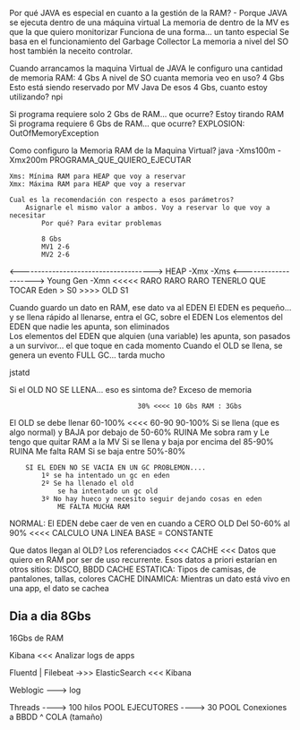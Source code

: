 Por qué JAVA es especial en cuanto a la gestión de la RAM?
    - Porque JAVA se ejecuta dentro de una máquina virtual 
        La memoria de dentro de la MV es que la que quiero monitorizar
            Funciona de una forma... un tanto especial
                Se basa en el funcionamiento del Garbage Collector
        La memoria a nivel del SO host también la neceito controlar.
        

Cuando arrancamos la maquina Virtual de JAVA le configuro una cantidad de memoria RAM: 4 Gbs
A nivel de SO cuanta memoria veo en uso? 4 Gbs Esto está siendo reservado por MV Java
De esos 4 Gbs, cuanto estoy utilizando? npi

Si programa requiere solo 2 Gbs de RAM... que ocurre? Estoy tirando RAM
Si programa requiere 6 Gbs de RAM... que ocurre?      EXPLOSION: OutOfMemoryException

Como configuro la Memoria RAM de la Maquina Virtual?
    java -Xms100m -Xmx200m PROGRAMA_QUE_QUIERO_EJECUTAR
    
    Xms: Mínima RAM para HEAP que voy a reservar
    Xmx: Máxima RAM para HEAP que voy a reservar
    
    Cual es la recomendación con respecto a esos parámetros?
        Asignarle el mismo valor a ambos. Voy a reservar lo que voy a necesitar 
            Por qué? Para evitar problemas
            
            8 Gbs
            MV1 2-6
            MV2 2-6
    


<-------------------------------------> HEAP     -Xmx -Xms
<--------------------> Young Gen                 -Xmn         <<<<< RARO RARO RARO TENERLO QUE TOCAR
Eden            >  S0        >>>>       OLD
                   S1

Cuando guardo un dato en RAM, ese dato va al EDEN
El EDEN es pequeño... y se llena rápido 
al llenarse, entra el GC, sobre el EDEN
    Los elementos del EDEN que nadie les apunta, son eliminados    
    Los elementos del EDEN que alquien (una variable) les apunta, son pasados a un survivor... el que toque en cada momento
Cuando el OLD se llena, se genera un evento FULL GC... tarda mucho

jstatd


Si el OLD NO SE LLENA... eso es sintoma de? Exceso de memoria

                                    30% <<<< 10 Gbs RAM : 3Gbs
El OLD se debe llenar 60-100% <<<< 60-90
                      90-100%
        Si se llena (que es algo normal) y BAJA por debajo de 50-60%  RUINA
            Me sobra ram y Le tengo que quitar RAM a la MV
        Si se llena y baja por encima del 85-90%            RUINA
            Me falta RAM
        Si se baja entre 50%-80%
    
        SI EL EDEN NO SE VACIA EN UN GC PROBLEMON....
            1º se ha intentado un gc en eden
            2º Se ha llenado el old
                se ha intentado un gc old
            3º No hay hueco y necesito seguir dejando cosas en eden
                ME FALTA MUCHA RAM
NORMAL:
    El EDEN debe caer de ven en cuando a CERO
    OLD Del 50-60% al 90% <<<< CALCULO UNA LINEA BASE = CONSTANTE
    
Que datos llegan al OLD?
    Los referenciados <<<
        CACHE <<< Datos que quiero en RAM por ser de uso recurrente.
        Esos datos a priori estarían en otros sitios: DISCO, BBDD
            CACHE ESTATICA: Tipos de camisas, de pantalones, tallas, colores
            CACHE DINAMICA: Mientras un dato está vivo en una app, el dato se cachea
    
    
    
Dia a dia 8Gbs
---------------
16Gbs de RAM


Kibana <<< Analizar logs de apps

Fluentd | Filebeat   ->>> ElasticSearch <<< Kibana

Weblogic ---> log 


Threads   ---->    100 hilos POOL EJECUTORES    ---->  30  POOL Conexiones a BBDD
                        ^
                       COLA (tamaño)